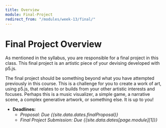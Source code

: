 ```yaml
---
title: Overview
module: Final-Project
redirect_from: "/modules/week-13/final/"
---
```


# Final Project Overview <br />

As mentioned in the syllabus, you are responsible for a final project in this class. This final project is an artistic piece of your devising developed with p5.js.

The final project should be something beyond what you have attempted previously in this course. This is a challenge for you to create a work of art, using p5.js, that relates to or builds from your other artistic interests and focuses. Perhaps this is a music visualizer, a simple game, a narrative scene, a complex generative artwork, or something else. It is up to you!

- **Deadlines:**
    - _Proposal: Due {{site.data.dates.finalProposal}}_
    - _Final Project Submission: Due {{site.data.dates[page.module][1]}}_
